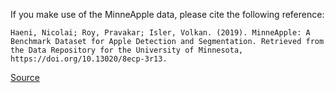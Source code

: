 If you make use of the MinneApple data, please cite the following reference:

```APA
Haeni, Nicolai; Roy, Pravakar; Isler, Volkan. (2019). MinneApple: A Benchmark Dataset for Apple Detection and Segmentation. Retrieved from the Data Repository for the University of Minnesota, https://doi.org/10.13020/8ecp-3r13.
```

[Source](https://conservancy.umn.edu/handle/11299/206575)
